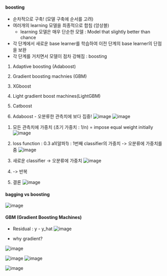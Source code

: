 #### boosting

  - 순차적으로 구축! (모델 구축에 순서를 고려)
  - 여러개의 learning 모델을 최종적으로 합침 (앙상블)
    - learning 모델은 매우 단순한 모델 : Model that slightly better than chance
  - 각 단계에서 새로운 base learner를 학습하여 이전 단계의 base learner의 단점을 보완
  - 각 단계를 거치면서 모델이 점차 강해짐 : boosting


  1) Adaptive boosting (Adaboost)
  2) Gradient boosting machnies (GBM)
  3) XGboost
  4) Light gradient boost machines(LightGBM)
  5) Catboost

  1) Adaboost
    - 오분류한 관측치에 보다 집중!
    ![image](https://user-images.githubusercontent.com/79842387/114405691-e3feb700-9be1-11eb-9d61-0d8ea0fc78c5.png)
    ![image](https://user-images.githubusercontent.com/79842387/114407954-e95d0100-9be3-11eb-8881-9483518cd4ba.png)
  
   1. 모든 관측치에 가중치 (초기 가중치 : 1/n) = impose equal weight initially
   ![image](https://user-images.githubusercontent.com/79842387/114409040-00502300-9be5-11eb-8200-3311576f23cd.png)
   
   2. loss function : 0.3
       a1(알파1) : 1번째 classifier의 가중치
       -> 오분류에 가중치를 줌
   ![image](https://user-images.githubusercontent.com/79842387/114408280-38a33180-9be4-11eb-9a55-f09c062d8cfd.png)
   
   3. 새로운 classifier -> 오분류에 가중치
   ![image](https://user-images.githubusercontent.com/79842387/114408651-98014180-9be4-11eb-9417-bad16b98e378.png)
   
   4. -> 반복
   
   5. 결론
    ![image](https://user-images.githubusercontent.com/79842387/114408986-f0d0da00-9be4-11eb-8b2f-79ad30790c08.png)


#### bagging vs boosting
  ![image](https://user-images.githubusercontent.com/79842387/114409381-5e7d0600-9be5-11eb-931e-1035c5b7b9e5.png)

#### GBM (Gradient Boosting Machines)

  - Residual : y - y_hat
  ![image](https://user-images.githubusercontent.com/79842387/114409625-98e6a300-9be5-11eb-8b45-a471ac72b176.png)
  
  - why gradient?
  
  ![image](https://user-images.githubusercontent.com/79842387/114410028-fe3a9400-9be5-11eb-9707-4ff0d6f1e10e.png)

  ![image](https://user-images.githubusercontent.com/79842387/114410860-a81a2080-9be6-11eb-802c-adb7d785d98c.png)
  ![image](https://user-images.githubusercontent.com/79842387/114410984-c2ec9500-9be6-11eb-97c6-7dee43fd0c12.png)

  ![image](https://user-images.githubusercontent.com/79842387/114412671-465ab600-9be8-11eb-9ae1-ee6e1abec790.png)
